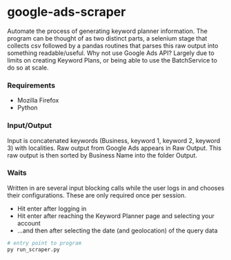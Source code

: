 # google-ads-scraper
Automate the process of generating keyword planner information. 
The program can be thought of as two distinct parts, a selenium stage that collects csv followed  by a pandas routines that parses this raw output into something readable/useful.
Why not use Google Ads API? Largely due to limits on creating Keyword Plans, or being able to use the BatchService to do so at scale.
<h3>Requirements</h3>
<ul>
  <li>Mozilla Firefox</li>
  <li>Python</li>
</ul>

<h3>Input/Output</h3>
Input is concatenated keywords (Business, keyword 1, keyword 2, keyword 3) with localities.
Raw output from Google Ads appears in Raw Output.
This raw output is then sorted by Business Name into the folder Output.

<h3>Waits</h3>
Written in are several input blocking calls while the user logs in and chooses their configurations. These are only required once per session.
<ul>
  <li>Hit enter after logging in</li>
  <li>Hit enter after reaching the Keyword Planner page and selecting your account</li>
  <li>...and then after selecting the date (and geolocation) of the query data</li>
</ul>

``` python
# entry point to program
py run_scraper.py
``` 
